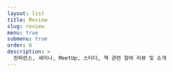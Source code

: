 ```yaml
---
layout: list
title: Review
slug: review
menu: true
submenu: true
order: 6
description: >
  컨퍼런스, 세미나, MeetUp, 스터디, 책 관련 참여 리뷰 및 소개
---
```

